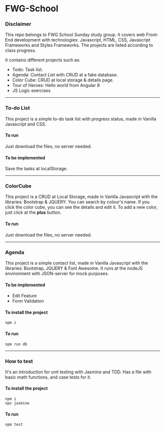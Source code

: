 # FWG-School

### Disclaimer
This repo belongs to FWG School Sunday study group. It covers web Front-End development with technologies: Javascript, HTML, CSS, Javascript Frameworks and Styles Frameworks. The projects are listed according to class progress.

It contains different projects such as:

* Todo: Task list.
* Agenda: Contact List with CRUD at a fake database.
* Color Cube: CRUD at local storage & details page.
* Tour of Heroes: Hello world from Angular 8
* JS Logic exercises
____

### To-do List

This project is a simple to-do task list with progress status, made in Vanilla Javascript and CSS.

#### To run
Just download the files, no server needed.

#### To be implemented
Save the tasks at localStorage.
____

### ColorCube


This project is a CRUD at Local Storage, made in Vanilla Javascript with the libraries: Bootstrap & JQUERY.
You can search by colour's name. If you click the color cube, you can see the details and edit it. To add a new color, 
just click at the **plus** button.

#### To run
Just download the files, no server needed.
____

### Agenda


This project is a simple contact list, made in Vanilla Javascript with the libraries: Bootstrap, JQUERY & Font Awesome.
It runs at the nodeJS environment with JSON-server for mock purposes.

#### To be implemented
- Edit Feature
- Form Validation

#### To install the project
```npm i ```

#### To run
```npm run db```
____

### How to test

It's an introduction for unit testing with Jasmine and TDD. Has a file with basic math functions, and case tests for it.

#### To install the project


    npm i 
    npx jasmine


#### To run
```npm test```

